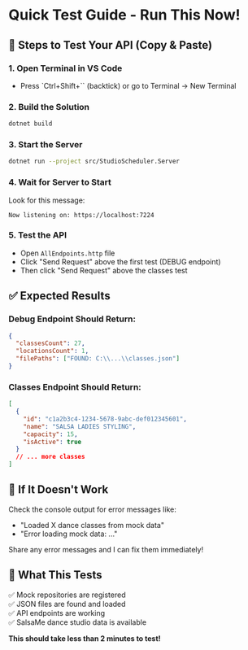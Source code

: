 # Quick Test Guide - Run This Now!

## 🚀 Steps to Test Your API (Copy & Paste)

### 1. Open Terminal in VS Code
- Press `Ctrl+Shift+`` (backtick) or go to Terminal → New Terminal

### 2. Build the Solution
```bash
dotnet build
```

### 3. Start the Server
```bash
dotnet run --project src/StudioScheduler.Server
```

### 4. Wait for Server to Start
Look for this message:
```
Now listening on: https://localhost:7224
```

### 5. Test the API
- Open `AllEndpoints.http` file
- Click "Send Request" above the first test (DEBUG endpoint)
- Then click "Send Request" above the classes test

## ✅ Expected Results

### Debug Endpoint Should Return:
```json
{
  "classesCount": 27,
  "locationsCount": 1,
  "filePaths": ["FOUND: C:\\...\\classes.json"]
}
```

### Classes Endpoint Should Return:
```json
[
  {
    "id": "c1a2b3c4-1234-5678-9abc-def012345601",
    "name": "SALSA LADIES STYLING",
    "capacity": 15,
    "isActive": true
  }
  // ... more classes
]
```

## 🐛 If It Doesn't Work

Check the console output for error messages like:
- "Loaded X dance classes from mock data"
- "Error loading mock data: ..."

Share any error messages and I can fix them immediately!

## 🎯 What This Tests

✅ Mock repositories are registered  
✅ JSON files are found and loaded  
✅ API endpoints are working  
✅ SalsaMe dance studio data is available  

**This should take less than 2 minutes to test!**
